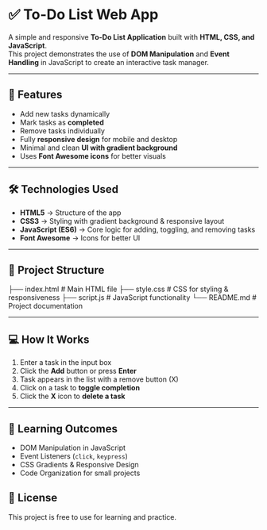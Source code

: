 # ✅ To-Do List Web App

A simple and responsive **To-Do List Application** built with **HTML, CSS, and JavaScript**.  
This project demonstrates the use of **DOM Manipulation** and **Event Handling** in JavaScript to create an interactive task manager.

---

## 🚀 Features
- Add new tasks dynamically  
- Mark tasks as **completed**  
- Remove tasks individually  
- Fully **responsive design** for mobile and desktop  
- Minimal and clean **UI with gradient background**  
- Uses **Font Awesome icons** for better visuals  

---

## 🛠️ Technologies Used
- **HTML5** → Structure of the app  
- **CSS3** → Styling with gradient background & responsive layout  
- **JavaScript (ES6)** → Core logic for adding, toggling, and removing tasks  
- **Font Awesome** → Icons for better UI  

---

## 📂 Project Structure
├── index.html # Main HTML file
├── style.css # CSS for styling & responsiveness
├── script.js # JavaScript functionality
└── README.md # Project documentation

---

## 💻 How It Works
1. Enter a task in the input box  
2. Click the **Add** button or press **Enter**  
3. Task appears in the list with a remove button (X)  
4. Click on a task to **toggle completion**  
5. Click the **X** icon to **delete a task**  

---

## 🎯 Learning Outcomes
- DOM Manipulation in JavaScript  
- Event Listeners (`click`, `keypress`)  
- CSS Gradients & Responsive Design  
- Code Organization for small projects  


## 📜 License
This project is free to use for learning and practice.
